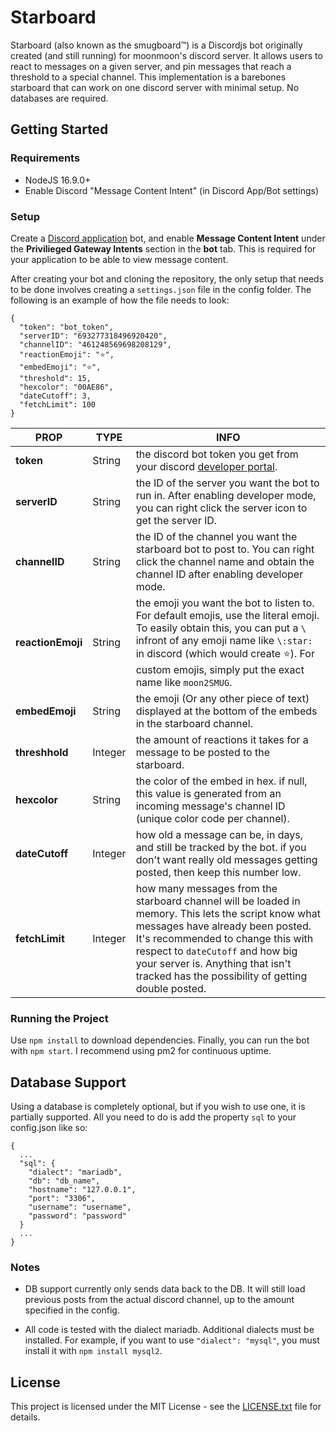 # Starboard
Starboard (also known as the smugboard™) is a Discordjs bot originally created (and still running) for moonmoon's discord server. It allows users to react to messages on a given server, and pin messages that reach a threshold to a special channel. This implementation is a barebones starboard that can work on one discord server with minimal setup. No databases are required.

## Getting Started
### Requirements
- NodeJS 16.9.0+
- Enable Discord "Message Content Intent" (in Discord App/Bot settings)
### Setup
Create a [Discord application](https://discord.com/developers/applications) bot, and enable **Message Content Intent** under the **Privilieged Gateway Intents** section in the **bot** tab. This is required for your application to be able to view message content.

After creating your bot and cloning the repository, the only setup that needs to be done involves creating a `settings.json` file in the config folder. The following is an example of how the file needs to look:
```
{
  "token": "bot_token",
  "serverID": "693277318496920420",
  "channelID": "461248569698208129",
  "reactionEmoji": "⭐",
  "embedEmoji": "⭐",
  "threshold": 15,
  "hexcolor": "00AE86",
  "dateCutoff": 3,
  "fetchLimit": 100
}
```

| PROP | TYPE| INFO |
|--|--|--|
| **token** | String | the discord bot token you get from your discord [developer portal](https://discordapp.com/developers/applications/). |
| **serverID** | String | the ID of the server you want the bot to run in. After enabling developer mode, you can right click the server icon to get the server ID. |
| **channelID** | String | the ID of the channel you want the starboard bot to post to. You can right click the channel name and obtain the channel ID after enabling developer mode. |
| **reactionEmoji** | String | the emoji you want the bot to listen to. For default emojis, use the literal emoji. To easily obtain this, you can put a `\` infront of any emoji name like `\:star:` in discord (which would create ⭐). For custom emojis, simply put the exact name like `moon2SMUG`. |
| **embedEmoji** | String | the emoji (Or any other piece of text) displayed at the bottom of the embeds in the starboard channel. |
| **threshhold** | Integer | the amount of reactions it takes for a message to be posted to the starboard. |
| **hexcolor** | String | the color of the embed in hex. if null, this value is generated from an incoming message's channel ID (unique color code per channel). |
| **dateCutoff** | Integer | how old a message can be, in days, and still be tracked by the bot. if you don't want really old messages getting posted, then keep this number low. |
| **fetchLimit** | Integer | how many messages from the starboard channel will be loaded in memory. This lets the script know what messages have already been posted. It's recommended to change this with respect to `dateCutoff` and how big your server is. Anything that isn't tracked has the possibility of getting double posted. |


### Running the Project
Use `npm install` to download dependencies. Finally, you can run the bot with `npm start`. I recommend using pm2 for continuous uptime.

## Database Support
Using a database is completely optional, but if you wish to use one, it is partially supported. All you need to do is add the property `sql` to your config.json like so:
```
{
  ...
  "sql": {
    "dialect": "mariadb",
    "db": "db_name",
    "hostname": "127.0.0.1",
    "port": "3306",
    "username": "username",
    "password": "password"
  }
  ...
}
```
### Notes
- DB support currently only sends data back to the DB. It will still load previous posts from the actual discord channel, up to the amount specified in the config.

- All code is tested with the dialect mariadb. Additional dialects must be installed. For example, if you want to use `"dialect": "mysql"`, you must install it with `npm install mysql2`.

## License
This project is licensed under the MIT License - see the [LICENSE.txt](LICENSE.txt) file for details.
